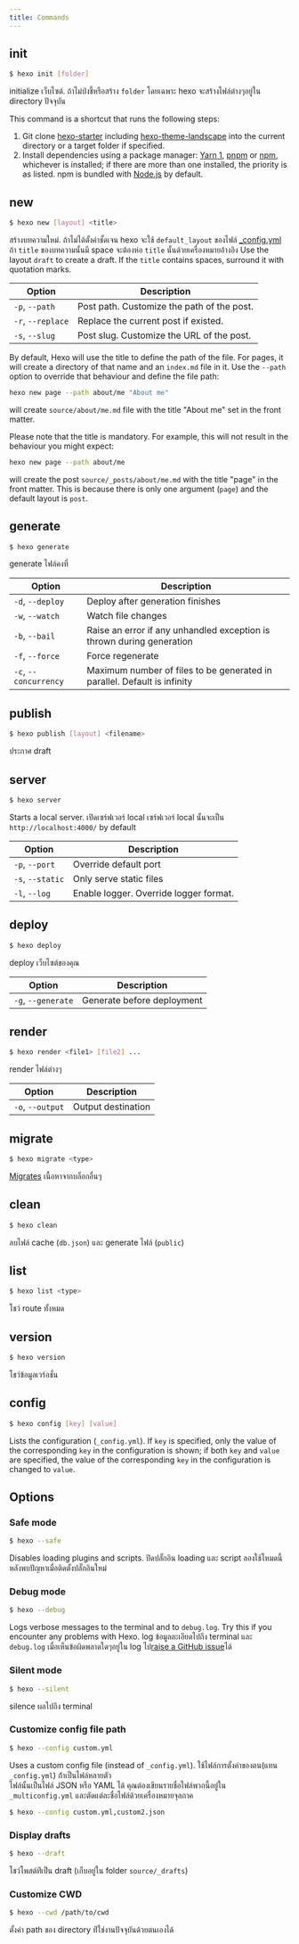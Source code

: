 ```yaml
---
title: Commands
---
```


## init

```bash
$ hexo init [folder]
```

initialize เว็บไซต์. ถ้าไม่ป่งชี้หรือสร้าง `folder` โดยเฉพาะ hexo จะสร้างไฟล์ต่างๆอยู่ใน directory ปัจจุบัน

This command is a shortcut that runs the following steps:

1. Git clone [hexo-starter](https://github.com/hexojs/hexo-starter) including [hexo-theme-landscape](https://github.com/hexojs/hexo-theme-landscape) into the current directory or a target folder if specified.
2. Install dependencies using a package manager: [Yarn 1](https://classic.yarnpkg.com/lang/en/), [pnpm](https://pnpm.js.org) or [npm](https://docs.npmjs.com/cli/install), whichever is installed; if there are more than one installed, the priority is as listed. npm is bundled with [Node.js](/docs/#Install-Node-js) by default.

## new

```bash
$ hexo new [layout] <title>
```

สร้างบทความใหม่. ถ้าไม่ได้ตั้งค่าชั้ดเจน hexo จะใช้ `default_layout` ของไฟล์ [\_config.yml](configuration.html) ถ้า `title` ของบทความนั้นมี space จะต้องห่อ `title` นั้นด้วยเครื่องหมายอ้างอิง Use the layout `draft` to create a draft. If the `title` contains spaces, surround it with quotation marks.

| Option            | Description                                |
| ----------------- | ------------------------------------------ |
| `-p`, `--path`    | Post path. Customize the path of the post. |
| `-r`, `--replace` | Replace the current post if existed.       |
| `-s`, `--slug`    | Post slug. Customize the URL of the post.  |

By default, Hexo will use the title to define the path of the file. For pages, it will create a directory of that name and an `index.md` file in it. Use the `--path` option to override that behaviour and define the file path:

```bash
hexo new page --path about/me "About me"
```

will create `source/about/me.md` file with the title "About me" set in the front matter.

Please note that the title is mandatory. For example, this will not result in the behaviour you might expect:

```bash
hexo new page --path about/me
```

will create the post `source/_posts/about/me.md` with the title "page" in the front matter. This is because there is only one argument (`page`) and the default layout is `post`.

## generate

```bash
$ hexo generate
```

generate ไฟล์คงที่

| Option                | Description                                                              |
| --------------------- | ------------------------------------------------------------------------ |
| `-d`, `--deploy`      | Deploy after generation finishes                                         |
| `-w`, `--watch`       | Watch file changes                                                       |
| `-b`, `--bail`        | Raise an error if any unhandled exception is thrown during generation    |
| `-f`, `--force`       | Force regenerate                                                         |
| `-c`, `--concurrency` | Maximum number of files to be generated in parallel. Default is infinity |

## publish

```bash
$ hexo publish [layout] <filename>
```

ประกาศ draft

## server

```bash
$ hexo server
```

Starts a local server. เปิดเซร์ฟเวอร์ local เซร์ฟเวอร์ local นั้นจะเป็น `http://localhost:4000/` by default

| Option           | Description                            |
| ---------------- | -------------------------------------- |
| `-p`, `--port`   | Override default port                  |
| `-s`, `--static` | Only serve static files                |
| `-l`, `--log`    | Enable logger. Override logger format. |

## deploy

```bash
$ hexo deploy
```

deploy เว็บไซต์ของคุณ

| Option             | Description                |
| ------------------ | -------------------------- |
| `-g`, `--generate` | Generate before deployment |

## render

```bash
$ hexo render <file1> [file2] ...
```

render ไฟล์ต่างๆ

| Option           | Description        |
| ---------------- | ------------------ |
| `-o`, `--output` | Output destination |

## migrate

```bash
$ hexo migrate <type>
```

[Migrates](migration.html) เนื้อหาจากบล็อกอื่นๆ

## clean

```bash
$ hexo clean
```

ลบไฟล์ cache (`db.json`) และ generate ไฟล์ (`public`)

## list

```bash
$ hexo list <type>
```

โชว์ route ทั้งหมด

## version

```bash
$ hexo version
```

โชว์ข้อมูลเวร์อชั่น

## config

```bash
$ hexo config [key] [value]
```

Lists the configuration (`_config.yml`). If `key` is specified, only the value of the corresponding `key` in the configuration is shown; if both `key` and `value` are specified, the value of the corresponding `key` in the configuration is changed to `value`.

## Options

### Safe mode

```bash
$ hexo --safe
```

Disables loading plugins and scripts. ปิดปลั๊กอิน loading และ script ลองใช้โหมดนี้หลังพบปัญหาเมื่อติดตั้งปลั๊กอินใหม่

### Debug mode

```bash
$ hexo --debug
```

Logs verbose messages to the terminal and to `debug.log`. Try this if you encounter any problems with Hexo. log ข้อมูลละเอียดไปถึง terminal และ `debug.log` เมื่อเห็นข้อผิดพลาดใดๆอยู่ใน log ไป[raise a GitHub issue](https://github.com/hexojs/hexo/issues/new)ได้

### Silent mode

```bash
$ hexo --silent
```

silence ผลไปถึง terminal

### Customize config file path

```bash
$ hexo --config custom.yml
```

Uses a custom config file (instead of `_config.yml`). ใช้ไฟล์การตั้งค่าของตน(แทน `_config.yml`) ถ้่าเป็นไฟล์หลายตัว  
ไฟล์นั้นเป็นไฟล์ JSON หรือ YAML ได้ คุณต่องเขียนรายชื่อไฟล์พวกนี้อยู่ใน `_multiconfig.yml` และตัดแต่ละชื่อไฟล์ด้วยเครื่องหมายจุลภาค

```bash
$ hexo --config custom.yml,custom2.json
```

### Display drafts

```bash
$ hexo --draft
```

โชว์โพสต์ท่ีเป็น draft (เก็บอยู่ใน folder `source/_drafts`)

### Customize CWD

```bash
$ hexo --cwd /path/to/cwd
```

ตั้งค่า path ของ directory ท่ีใช่งานปัจจุบันด้วยตนเองได้
